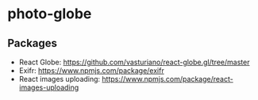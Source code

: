 # photo-globe

## Packages

- React Globe: https://github.com/vasturiano/react-globe.gl/tree/master
- Exifr: https://www.npmjs.com/package/exifr
- React images uploading: https://www.npmjs.com/package/react-images-uploading
